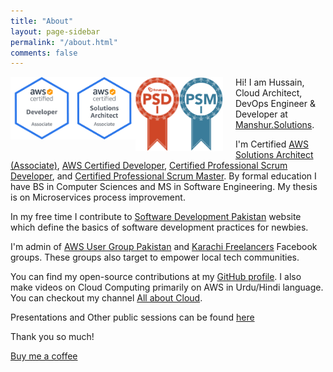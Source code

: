 ```yaml
---
title: "About"
layout: page-sidebar
permalink: "/about.html"
comments: false
---
```


<img src="assets/images/badges/da.png"
     alt="AWS Developer Associate Badge"
     style="float: left;" width="100px" />

<img src="assets/images/badges/saa.png"
     alt="AWS Solutions Architect Associate Badge"
     style="float: left;"  width="100px" />

<img src="assets/images/badges/psd.png"
     alt="Professional Scrum Developer"
     style="float: left;"  width="70px" />

<img src="assets/images/badges/psm.png"
     alt="Professional Scrum Master"
     style="float: left; margin-right: 20px;"  width="70px" />

Hi! I am Hussain, Cloud Architect, DevOps Engineer & Developer at [Manshur.Solutions](https://manshur.solutions).

I'm Certified [AWS Solutions Architect (Associate)][aws-architect], [AWS Certified Developer][aws-developer], [Certified Professional Scrum Developer][scrum-developer], and [Certified Professional Scrum Master][scrum-master]. By formal education I have BS in Computer Sciences and MS in Software Engineering. My thesis is on Microservices process improvement. 

In my free time I contribute to [Software Development Pakistan](http://softdevpk.com) website which define the basics of software development practices for newbies. 

I'm admin of [AWS User Group Pakistan](https://www.facebook.com/groups/awsugpk) and [Karachi Freelancers](https://www.facebook.com/groups/karachifreelancers) Facebook groups. These groups also target to empower local tech communities. 

You can find my open-source contributions at my [GitHub profile](http://github.com/husyn/). I also make videos on Cloud Computing primarily on AWS in Urdu/Hindi language. You can checkout my channel [All about Cloud](https://www.youtube.com/channel/UCQnAN556-_JeXfiQi9SgN_g).

Presentations and Other public sessions can be found [here](https://husyn.dev/events.html)

Thank you so much!

<a class="btn btn-danger" href="https://www.buymeacoffee.com/husyn">Buy me a coffee</a>

[aws-architect]: https://www.youracclaim.com/badges/9b211ff6-ec61-46ca-a372-5cefe1b7a453
[aws-developer]: https://www.youracclaim.com/badges/ba6fa512-60a2-4135-875d-db330818e44e
[scrum-developer]: https://www.scrum.org/certificates/398038
[scrum-master]: https://www.scrum.org/certificates/308171
[aws-usergroup-malaysia]: https://www.meetup.com/AWSUGMY/events/272642576/
[awsug-malaysia-video]: https://www.youtube.com/watch?v=fiG1iC7D4ow
[devops-malaysia]: https://www.meetup.com/DevOpsMalaysia/events/265462658/
